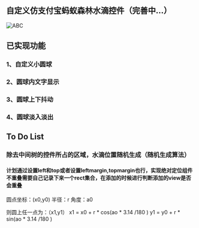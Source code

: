 ## 自定义仿支付宝蚂蚁森林水滴控件（完善中...）

 ![ABC](https://github.com/xiaohaibin/CustomWaterView/blob/master/screenshot/gif.gif) 


## 已实现功能

### 1、自定义小圆球

### 2、圆球内文字显示

### 3、圆球上下抖动

### 4、圆球淡入淡出

## To Do List

### 除去中间树的控件所占的区域，水滴位置随机生成（随机生成算法）

#### 计划通过设置left和top或者设置leftmargin,topmargin也行，实现绝对定位组件不重叠需要自己记录下来一个rect集合，在添加的时候进行判断添加的view是否会重叠


圆点坐标：(x0,y0) 
半径：r 
角度：a0 

则圆上任一点为：（x1,y1） 
x1   =   x0   +   r   *   cos(ao   *   3.14   /180   ) 
y1   =   y0   +   r   *   sin(ao   *   3.14   /180   ) 